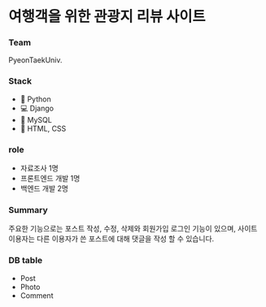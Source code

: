 <h1>여행객을 위한 관광지 리뷰 사이트</h1>

<h3> Team </h3>
PyeonTaekUniv.

<h3> Stack </h3>
<ul>
 <li>🥀 Python</li>
 <li>💻 Django</li>
 <li>🎢 MySQL</li>
 <li>🔧 HTML, CSS</li>
</ul>

<h3> role </h3>
<ul>
 <li>자료조사 1명</li>
 <li>프론트엔드 개발 1명 </li>
 <li>백엔드 개발 2명 </li>
</ul> 

<h3> Summary </h3>
<p>
 주요한 기능으로는 포스트 작성, 수정, 삭제와 회원가입 로그인 기능이 있으며, 사이트
 이용자는 다른 이용자가 쓴 포스트에 대해 댓글을 작성 할 수 있습니다.</p>
 
<h3> DB table </h3>
<ul>
 <li>Post</li>
 <li>Photo </li>
 <li>Comment </li>
</ul> 
